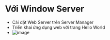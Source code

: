# Với Window Server
- Cài đặt Web Server trên Server Manager
- Triển khai ứng dụng web với trang Hello World
- ![image](https://github.com/user-attachments/assets/378f22a6-c2b5-45bc-80a4-328fe8c8f925)

